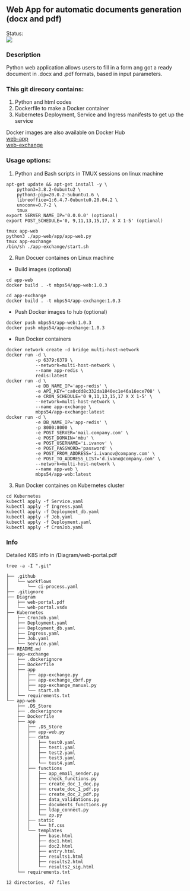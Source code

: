 ## Web App for automatic documents generation (docx and pdf)
Status:<br><img src="https://github.com/mbps54/web_doc_app/actions/workflows/ci-process.yaml/badge.svg"><br>
### Description
Python web application allows users to fill in a form ang got a ready document in .docx and .pdf formats, based in input parameters.

### This git direcory contains:
1. Python and html codes
2. Dockerfile to make a Docker container
3. Kubernetes Deployment, Service and Ingress manifests to get up the service

Docker images are also available on Docker Hub
<br />[web-app](https://hub.docker.com/r/mbps54/app-web)
<br />[web-exchange](https://hub.docker.com/r/mbps54/app-exchange)

### Usage options:
1. Python and Bash scripts in TMUX sessions on linux machine
```
apt-get update && apt-get install -y \
    python3=3.8.2-0ubuntu2 \
    python3-pip=20.0.2-5ubuntu1.6 \
    libreoffice=1:6.4.7-0ubuntu0.20.04.2 \
    unoconv=0.7-2 \
    tmux
export SERVER_NAME_IP='0.0.0.0' (optional)
export POST_SCHEDULE='0, 9,11,13,15,17, X X 1-5' (optional)

tmux app-web
python3 ./app-web/app/app-web.py
tmux app-exchange
/bin/sh ./app-exchange/start.sh

```

2. Run Docuer containes on Linux machine
- Build images (optional)
```
cd app-web
docker build . -t mbps54/app-web:1.0.3

cd app-exchange
docker build . -t mbps54/app-exchange:1.0.3
```
- Push Docker images to hub (optional)
```
docker push mbps54/app-web:1.0.3
docker push mbps54/app-exchange:1.0.3
```

- Run Docker containers
```
docker network create -d bridge multi-host-network
docker run -d \
           -p 6379:6379 \
           --network=multi-host-network \
           --name app-redis \
           redis:latest
docker run -d \
           -e DB_NAME_IP='app-redis' \
           -e API_KEY='ca0cdd8c332da1840ec1e46a16ece708' \
           -e CRON_SCHEDULE='0 9,11,13,15,17 X X 1-5' \
           --network=multi-host-network \
           --name app-exchange \
           mbps54/app-exchange:latest
docker run -d \
           -e DB_NAME_IP='app-redis' \
           -p 8000:8000 \
           -e POST_SERVER='mail.company.com' \
           -e POST_DOMAIN='mbu' \
           -e POST_USERNAME='i.ivanov' \
           -e POST_PASSWORD='password' \
           -e POST_FROM_ADDRESS='i.ivanov@company.com' \
           -e POST_TO_ADDRESS_LIST='d.ivano@company.com' \
           --network=multi-host-network \
           --name app-web \
           mbps54/app-web:latest
```

3. Run Docker containes on Kubernetes cluster
```
cd Kubernetes
kubectl apply -f Service.yaml
kubectl apply -f Ingress.yaml
kubectl apply -f Deployment_db.yaml
kubectl apply -f Job.yaml
kubectl apply -f Deployment.yaml
kubectl apply -f CronJob.yaml
```

### Info
Detailed K8S info in /Diagram/web-portal.pdf
```
tree -a -I ".git"

├── .github
│   └── workflows
│       └── ci-process.yaml
├── .gitignore
├── Diagram
│   ├── web-portal.pdf
│   └── web-portal.vsdx
├── Kubernetes
│   ├── CronJob.yaml
│   ├── Deployment.yaml
│   ├── Deployment_db.yaml
│   ├── Ingress.yaml
│   ├── Job.yaml
│   └── Service.yaml
├── README.md
├── app-exchange
│   ├── .dockerignore
│   ├── Dockerfile
│   ├── app
│   │   ├── app-exchange.py
│   │   ├── app-exchange_cbrf.py
│   │   ├── app-exchange_manual.py
│   │   └── start.sh
│   └── requirements.txt
└── app-web
    ├── .DS_Store
    ├── .dockerignore
    ├── Dockerfile
    ├── app
    │   ├── .DS_Store
    │   ├── app-web.py
    │   ├── data
    │   │   ├── test0.yaml
    │   │   ├── test1.yaml
    │   │   ├── test2.yaml
    │   │   ├── test3.yaml
    │   │   └── test4.yaml
    │   ├── functions
    │   │   ├── app_email_sender.py
    │   │   ├── check_functions.py
    │   │   ├── create_doc_1_doc.py
    │   │   ├── create_doc_1_pdf.py
    │   │   ├── create_doc_2_pdf.py
    │   │   ├── data_validations.py
    │   │   ├── documents_functions.py
    │   │   ├── ldap_connect.py
    │   │   └── zp.py
    │   ├── static
    │   │   └── hf.css
    │   └── templates
    │       ├── base.html
    │       ├── doc1.html
    │       ├── doc2.html
    │       ├── entry.html
    │       ├── results1.html
    │       ├── results2.html
    │       └── results2_sig.html
    └── requirements.txt

12 directories, 47 files

```
